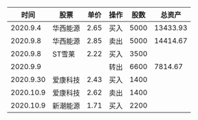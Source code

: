 | 时间      | 股票     | 单价 | 操作 | 股数 | 总资产   |
| --------- | -------- | ---- | ---- | ---- | -------- |
| 2020.9.4  | 华西能源 | 2.65 | 买入 | 5000 | 13433.93 |
| 2020.9.8  | 华西能源 | 2.85 | 卖出 | 5000 | 14414.67 |
| 2020.9.8  | ST雪莱   | 2.22 | 买入 | 3500 |          |
| 2020.9.9  |          |      | 转出 | 6600 | 7814.67  |
| 2020.9.30 | 爱康科技 | 2.43 | 买入 | 1400 |          |
| 2020.10.9 | 爱康科技 | 2.62 | 卖出 | 1400 |          |
| 2020.10.9 | 新潮能源 | 1.71 | 买入 | 2200 |          |

